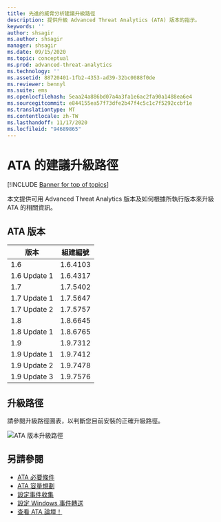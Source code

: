 ```yaml
---
title: 先進的威脅分析建議升級路徑
description: 提供升級 Advanced Threat Analytics (ATA) 版本的指示。
keywords: ''
author: shsagir
ms.author: shsagir
manager: shsagir
ms.date: 09/15/2020
ms.topic: conceptual
ms.prod: advanced-threat-analytics
ms.technology: ''
ms.assetid: 88720401-1fb2-4353-ad39-32bc0088f0de
ms.reviewer: bennyl
ms.suite: ems
ms.openlocfilehash: 5eaa24a886bd07a4a3fa1e6ac2fa90a1488ea6e4
ms.sourcegitcommit: e844155ea57f73dfe2b47f4c5c1c7f5292ccbf1e
ms.translationtype: MT
ms.contentlocale: zh-TW
ms.lasthandoff: 11/17/2020
ms.locfileid: "94689865"
---
```

# <a name="recommended-upgrade-path-for-ata"></a>ATA 的建議升級路徑

[!INCLUDE [Banner for top of topics](includes/banner.md)]

本文提供可用 Advanced Threat Analytics 版本及如何根據所執行版本來升級 ATA 的相關資訊。

## <a name="ata-versions"></a>ATA 版本

|版本|組建編號|
|----|----|
|1.6|1.6.4103|
|1.6 Update 1|1.6.4317|
|1.7|1.7.5402|
|1.7 Update 1|1.7.5647|
|1.7 Update 2|1.7.5757|
|1.8|1.8.6645|
|1.8 Update 1|1.8.6765|
|1.9|1.9.7312|
|1.9 Update 1|1.9.7412|
|1.9 Update 2|1.9.7478|
|1.9 Update 3|1.9.7576|

## <a name="upgrade-paths"></a>升級路徑

請參閱升級路徑圖表，以判斷您目前安裝的正確升級路徑。

![ATA 版本升級路徑](media/upgrade-path-ata.png)

## <a name="see-also"></a>另請參閱

- [ATA 必要條件](ata-prerequisites.md)
- [ATA 容量規劃](ata-capacity-planning.md)
- [設定事件收集](configure-event-collection.md)
- [設定 Windows 事件轉送](configure-event-collection.md)
- [查看 ATA 論壇！](https://social.technet.microsoft.com/Forums/security/home?forum=mata)
